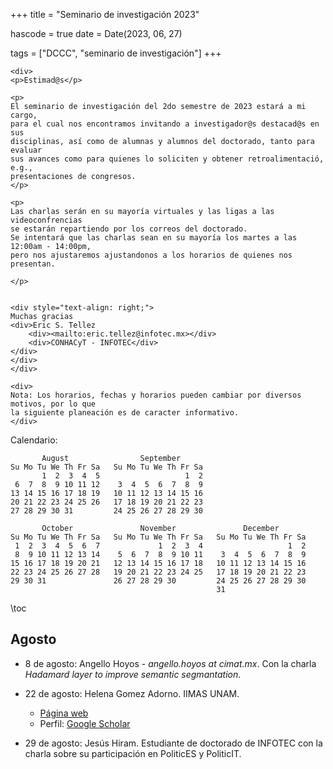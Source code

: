 +++
title = "Seminario de investigación 2023"

hascode = true
date = Date(2023, 06, 27)

tags = ["DCCC", "seminario de investigación"]
+++

~~~
<div>
<p>Estimad@s</p>

<p>
El seminario de investigación del 2do semestre de 2023 estará a mi cargo,
para el cual nos encontramos invitando a investigador@s destacad@s en sus 
disciplinas, así como de alumnas y alumnos del doctorado, tanto para evaluar
sus avances como para quienes lo soliciten y obtener retroalimentació, e.g.,
presentaciones de congresos.
</p>

<p>
Las charlas serán en su mayoría virtuales y las ligas a las videoconfrencias
se estarán repartiendo por los correos del doctorado.
Se intentará que las charlas sean en su mayoría los martes a las 12:00am - 14:00pm,
pero nos ajustaremos ajustandonos a los horarios de quienes nos presentan. 

</p>


<div style="text-align: right;">
Muchas gracias
<div>Eric S. Tellez
    <div><mailto:eric.tellez@infotec.mx></div>
    <div>CONHACyT - INFOTEC</div>
</div>
</div>
</div>

<div>
Nota: Los horarios, fechas y horarios pueden cambiar por diversos motivos, por lo que
la siguiente planeación es de caracter informativo.
</div>
~~~

Calendario:
```
       August                September
Su Mo Tu We Th Fr Sa   Su Mo Tu We Th Fr Sa
       1  2  3  4  5                   1  2
 6  7  8  9 10 11 12    3  4  5  6  7  8  9
13 14 15 16 17 18 19   10 11 12 13 14 15 16
20 21 22 23 24 25 26   17 18 19 20 21 22 23
27 28 29 30 31         24 25 26 27 28 29 30

       October               November               December
Su Mo Tu We Th Fr Sa   Su Mo Tu We Th Fr Sa   Su Mo Tu We Th Fr Sa
 1  2  3  4  5  6  7             1  2  3  4                   1  2
 8  9 10 11 12 13 14    5  6  7  8  9 10 11    3  4  5  6  7  8  9
15 16 17 18 19 20 21   12 13 14 15 16 17 18   10 11 12 13 14 15 16
22 23 24 25 26 27 28   19 20 21 22 23 24 25   17 18 19 20 21 22 23
29 30 31               26 27 28 29 30         24 25 26 27 28 29 30
                                              31
```

\toc

## Agosto

- 8 de agosto: Angello Hoyos - _angello.hoyos at cimat.mx_. Con la charla _Hadamard layer to improve semantic segmantation_. 
- 22 de agosto: Helena Gomez Adorno. IIMAS UNAM.
   - [Página web](https://helenagomez-adorno.github.io)
   - Perfil: [Google Scholar](https://scholar.google.com.mx/citations?user=DyWLqF0AAAAJ&hl=es)

- 29 de agosto: Jesús Hiram. Estudiante de doctorado de INFOTEC con la charla sobre su participación en PoliticES y PoliticIT.

<!-- 
## Septiembre
- 5 septiembre: Edgar Chavez. CICESE.
   - Perfil [Google Scholar](https://scholar.google.com/citations?user=PpDSd7oAAAAJ&hl=es)
- 19 de septiembre: José Ortiz Bejar. UMSNH.

## Octubre
- 3 de octubre: Pepe o Zamorita
- 17 de octubre: Ángel. UABC

## Noviembre
-  7 de noviembre: Ubaldo Ruiz. CICESE.
- 
- 21 de noviembre: Avances de alumnos
- 28 de noviembre: Avances de alumnos

## Diciembre
- 5 de diciembre: Avances de alumnos
-->
